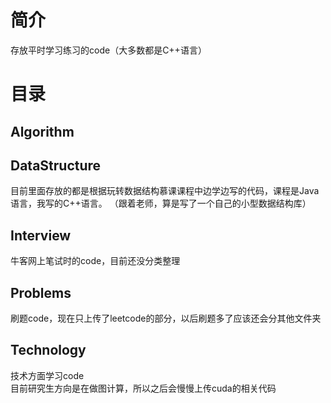 # 简介
存放平时学习练习的code（大多数都是C++语言）

# 目录
## Algorithm
## DataStructure
目前里面存放的都是根据玩转数据结构慕课课程中边学边写的代码，课程是Java语言，我写的C++语言。
（跟着老师，算是写了一个自己的小型数据结构库）

## Interview
牛客网上笔试时的code，目前还没分类整理

## Problems
刷题code，现在只上传了leetcode的部分，以后刷题多了应该还会分其他文件夹

## Technology
技术方面学习code</br>
目前研究生方向是在做图计算，所以之后会慢慢上传cuda的相关代码